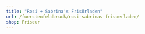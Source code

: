 ```yaml
---
title: "Rosi + Sabrina's Frisörladen"
url: /fuerstenfeldbruck/rosi-sabrinas-frisoerladen/
shop: Friseur
---
```

